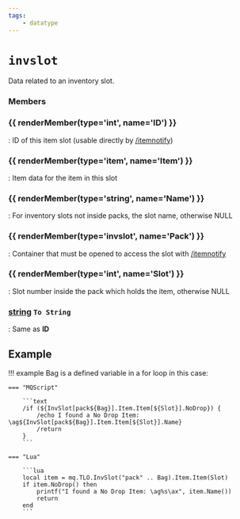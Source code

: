 ```yaml
---
tags:
    - datatype
---
```

# `invslot`

Data related to an inventory slot.

### Members

### {{ renderMember(type='int', name='ID') }}

:   ID of this item slot (usable directly by [/itemnotify](../../reference/commands/itemnotify.md))

### {{ renderMember(type='item', name='Item') }}

:   Item data for the item in this slot

### {{ renderMember(type='string', name='Name') }}

:   For inventory slots not inside packs, the slot name, otherwise NULL

### {{ renderMember(type='invslot', name='Pack') }}

:   Container that must be opened to access the slot with [/itemnotify](../../reference/commands/itemnotify.md)

### {{ renderMember(type='int', name='Slot') }}

:   Slot number inside the pack which holds the item, otherwise NULL

### [string][string] `To String`

:   Same as **ID**


## Example

!!! example
    Bag is a defined variable in a for loop in this case:

    === "MQScript"

        ```text
        /if (${InvSlot[pack${Bag}].Item.Item[${Slot}].NoDrop}) {
            /echo I found a No Drop Item: \ag${InvSlot[pack${Bag}].Item.Item[${Slot}].Name}
            /return
        }
        ```

    === "Lua"

        ```lua
        local item = mq.TLO.InvSlot("pack" .. Bag).Item.Item(Slot)
        if item.NoDrop() then
            printf("I found a No Drop Item: \ag%s\ax", item.Name())
            return
        end
        ```


[achievement]: datatype-achievement.md
[achievementcat]: datatype-achievementcat.md
[achievementobj]: datatype-achievementobj.md
[altability]: datatype-altability.md
[auratype]: datatype-auratype.md
[bandolieritem]: #bandolieritem-datatype
[bool]: datatype-bool.md
[buff]: datatype-buff.md
[class]: datatype-class.md
[double]: datatype-double.md
[dzmember]: datatype-dzmember.md
[fellowship]: datatype-fellowship.md
[fellowshipmember]: datatype-fellowshipmember.md
[float]: datatype-float.md
[ground]: datatype-ground.md
[heading]: datatype-heading.md
[inifile]: datatype-inifile.md
[inifilesection]: datatype-inifilesection.md
[inifilesectionkey]: datatype-inifilesectionkey.md
[int]: datatype-int.md
[int64]: datatype-int64.md
[invslot]: datatype-invslot.md
[item]: datatype-item.md
[spawn]: datatype-spawn.md
[spell]: datatype-spell.md
[string]: datatype-string.md
[strinrg]: datatype-string.md
[ticks]: datatype-ticks.md
[time]: datatype-time.md
[timestamp]: datatype-timestamp.md
[window]: datatype-window.md
[worldlocation]: datatype-worldlocation.md
[xtarget]: datatype-xtarget.md
[zone]: datatype-zone.md
